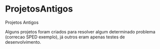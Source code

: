 # ProjetosAntigos
Projetos Antigos


Alguns projetos foram criados para resolver algum determinado problema (correcao SPED exemplo),
já outros eram apenas testes de desenvolvimento.

